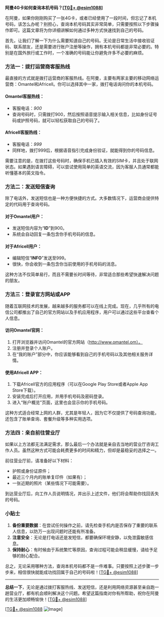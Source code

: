 **阿曼4G卡如何查询本机号码？[[TG💪+ @esim1088](https://t.me/s/esim1088)]**

在阿曼，如果你刚刚购买了一张4G卡，或者已经使用了一段时间，但忘记了本机号码，该怎么办呢？别担心，查询本机号码其实非常简单，只需要按照以下步骤操作即可。这篇文章将为你详细讲解如何通过多种方式快速找到自己的号码。

首先，让我们了解一下为什么需要知道自己的号码。无论是日常生活中接收验证码、联系朋友，还是需要进行账户注册等操作，拥有本机号码都是非常必要的。特别是在国外旅行或工作时，一个准确的号码能让你避免许多不必要的麻烦。

### 方法一：拨打运营商客服热线

最直接的方式就是拨打运营商的客服热线。在阿曼，主要有两家主要的移动网络运营商：Omantel和Africell。你可以选择其中一家，拨打电话询问你的本机号码。

#### Omantel客服热线：
- 客服电话：*900*
- 查询号码时，只需拨打900，然后按照语音提示输入相关信息，比如身份证号码或护照号码，就可以轻松获取自己的号码了。

#### Africell客服热线：
- 客服电话：*999*
- 同样地，拨打999后，根据语音指引完成身份验证，就能得到你的号码信息。

需要注意的是，在拨打这些号码时，确保手机已插入有效的SIM卡，并且处于联网状态。如果遇到语言障碍，可以尝试使用简单的英语交流，因为客服人员通常都能听懂基本的英文指令。

### 方法二：发送短信查询

除了电话外，发送短信也是一种方便快捷的方式。大多数情况下，运营商会提供特定的代码用于查询号码。

#### 对于Omantel用户：
- 发送短信内容为“**ID**”到900。
- 系统会自动回复一条包含你手机号码的信息。

#### 对于Africell用户：
- 编辑短信“**INFO**”发送至999。
- 很快，你会收到一条包含你当前使用的手机号码的消息。

这种方法不仅简单易行，而且不需要长时间等待，非常适合那些希望快速解决问题的朋友。

### 方法三：登录官方网站或APP

随着互联网技术的发展，越来越多的服务都可以在线上完成。现在，几乎所有的电信公司都推出了自己的官方网站以及手机应用程序，用户可以通过这些平台查看个人信息。

#### 访问Omantel官网：
1. 打开浏览器并访问Omantel的官方网站（http://www.omantel.om）。
2. 注册并登录个人账户。
3. 在“我的账户”部分中，你应该能够看到自己的手机号码以及其他相关服务详情。

#### 使用Africell APP：
1. 下载Africell官方的应用程序（可以在Google Play Store或者Apple App Store下载）。
2. 安装完成后打开应用，并用手机号码及密码登录。
3. 进入“账户概览”页面，这里也会显示你的手机号码。

这种方式适合经常上网的人群，尤其是年轻人，因为它不仅提供了号码查询功能，还包含了账单查询、套餐升级等多种实用选项。

### 方法四：亲自前往营业厅

如果以上方法都无法满足需求，那么最后一个办法就是亲自去当地的营业厅咨询工作人员。虽然这种方式可能会耗费更多的时间和精力，但却是最稳妥的选择之一。

前往营业厅前，请准备好以下材料：
- 护照或身份证原件；
- 最近三个月内的账单复印件（如果有）；
- 一张近期的照片（某些情况下可能需要）。

到达营业厅后，向工作人员说明情况，并出示上述文件，他们将会帮助你找回丢失的号码。

### 小贴士

1. **备份重要数据**：在尝试任何操作之前，请先检查手机内是否保存了重要的联系人信息，以防万一出现问题时还能有所准备。
2. **注意安全**：无论是打电话还是发短信，都要确保环境安静，以免泄露敏感信息。
3. **保持耐心**：有时候由于系统繁忙等原因，查询过程可能会稍显缓慢，请给予足够的耐心配合。

总之，无论采用哪种方法，查询本机号码都不是一件难事。只要按照上述步骤一步步来，相信很快就能成功找回属于自己的号码啦！[[TG💪+ @esim1088](https://t.me/s/esim1088)]

---

**总结一下**，无论是通过拨打客服热线、发送短信，还是利用网络资源甚至亲自跑一趟营业厅，都有机会顺利解决这个问题。希望这篇指南对你有所帮助，祝你在阿曼的生活更加顺畅愉快！[[TG💪+ @esim1088](https://t.me/s/esim1088)] 

[[TG💪+ @esim1088](https://t.me/s/esim1088) ![Image](https://i.postimg.cc/4NQfJmqS/Snipaste-2025-05-13-00-14-12.png)]